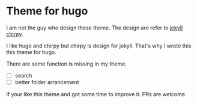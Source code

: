 # Theme for hugo

I am not the guy who design these theme. The design are refer to [jekyll chirpy](https://github.com/cotes2020/jekyll-theme-chirpy).

I like hugo and chirpy but chirpy is design for jekyll. That's why I wrote this this theme for hugo.

There are some function is missing in my theme. 

- [ ] search
- [ ] better folder arrancement

If your like this theme and got some time to improve it. PRs are welcome. 
